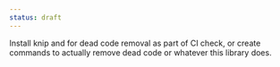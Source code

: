 ```yaml
---
status: draft
---
```


Install knip and for dead code removal as part of CI check, or create commands to actually remove dead code or whatever this library does.

